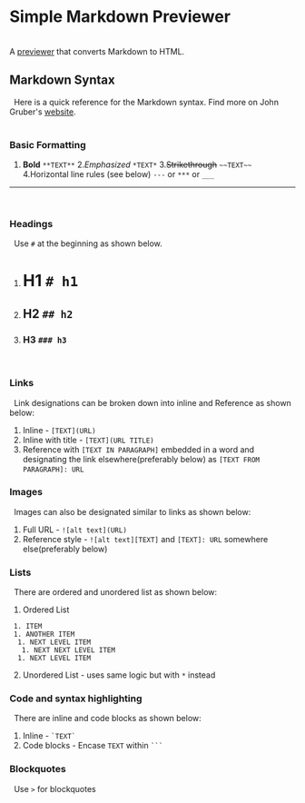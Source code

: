 # Simple Markdown Previewer
\
A [previewer] that converts Markdown to HTML.
&nbsp;
## Markdown Syntax  
&nbsp;
Here is a quick reference for the Markdown syntax. Find more on John Gruber's [website].  
&nbsp;
### Basic Formatting
1. **Bold** `**TEXT**`
2.*Emphasized* `*TEXT*`
3.~~Strikethrough~~ `~~TEXT~~`
4.Horizontal line rules (see below) `---` or `***` or `___`

---
&nbsp;
### Headings
&nbsp;
Use `#` at the beginning as shown below.
1. # H1 `# h1`
2. ## H2 `## h2`
3. ### H3 `### h3`
&nbsp;

### Links
&nbsp;
Link designations can be broken down into inline and Reference as shown below:
1. Inline - `[TEXT](URL)`
2. Inline with title - `[TEXT](URL TITLE)`
3. Reference with `[TEXT IN PARAGRAPH]` embedded in a word and designating the link elsewhere(preferably below) as `[TEXT FROM PARAGRAPH]: URL`
&nbsp;

### Images
&nbsp;
Images can also be designated similar to links as shown below:
1. Full URL - `![alt text](URL)`
2. Reference style - `![alt text][TEXT]` and `[TEXT]: URL` somewhere else(preferably below)
&nbsp;

### Lists
&nbsp;
There are ordered and unordered list as shown below:
1. Ordered List 

```
 1. ITEM
 1. ANOTHER ITEM
  1. NEXT LEVEL ITEM
   1. NEXT NEXT LEVEL ITEM
  1. NEXT LEVEL ITEM
```
2. Unordered List - uses same logic but with `*` instead
&nbsp;

### Code and syntax highlighting
&nbsp; 
There are inline and code blocks as shown below:
1. Inline - `` `TEXT` ``
2. Code blocks - Encase `TEXT` within `` ``` ``
&nbsp; 

### Blockquotes
&nbsp; 
Use `>` for blockquotes
&nbsp; 
&nbsp; 
&nbsp; 

[previewer]: https://bryanwzc.github.io/simple-markdown-previewer/
[website]: https://daringfireball.net/projects/markdown/syntax